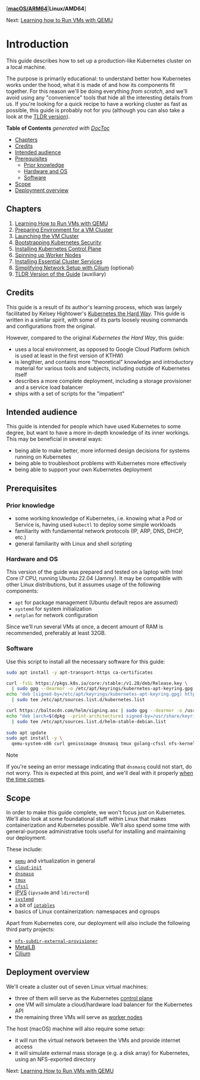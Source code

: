 \[[**macOS/ARM64**](../../macos/docs/00_Introduction.md)|**Linux/AMD64**\]

Next: [Learning how to Run VMs with QEMU](01_Learning_How_to_Run_VMs_with_QEMU.md)

# Introduction

This guide describes how to set up a production-like Kubernetes cluster on a local machine.

The purpose is primarily educational: to understand better how Kubernetes works under the hood, what it is made of and how its 
components fit together. For this reason we'll be doing everything _from scratch_, and we'll avoid using any "convenience" 
tools that hide all the interesting details from us. If you're looking for a quick recipe to have a working cluster as fast
as possible, this guide is probably not for you (although you can also take a look at the 
[TLDR version](09_TLDR_Version_of_the_Guide.md)).

<!-- START doctoc generated TOC please keep comment here to allow auto update -->
<!-- DON'T EDIT THIS SECTION, INSTEAD RE-RUN doctoc TO UPDATE -->
**Table of Contents**  *generated with [DocToc](https://github.com/thlorenz/doctoc)*

- [Chapters](#chapters)
- [Credits](#credits)
- [Intended audience](#intended-audience)
- [Prerequisites](#prerequisites)
  - [Prior knowledge](#prior-knowledge)
  - [Hardware and OS](#hardware-and-os)
  - [Software](#software)
- [Scope](#scope)
- [Deployment overview](#deployment-overview)

<!-- END doctoc generated TOC please keep comment here to allow auto update -->

## Chapters

1. [Learning How to Run VMs with QEMU](01_Learning_How_to_Run_VMs_with_QEMU.md)
1. [Preparing Environment for a VM Cluster](02_Preparing_Environment_for_a_VM_Cluster.md)
1. [Launching the VM Cluster](03_Launching_the_VM_Cluster.md)
1. [Bootstrapping Kubernetes Security](04_Bootstrapping_Kubernetes_Security.md)
1. [Installing Kubernetes Control Plane](05_Installing_Kubernetes_Control_Plane.md)
1. [Spinning up Worker Nodes](06_Spinning_up_Worker_Nodes.md)
1. [Installing Essential Cluster Services](07_Installing_Essential_Cluster_Services.md)
1. [Simplifying Network Setup with Cilium](08_Simplifying_Network_Setup_with_Cilium.md) (optional)
1. [TLDR Version of the Guide](09_TLDR_Version_of_the_Guide.md) (auxiliary)

## Credits

This guide is a result of its author's learning process, which was largely facilitated by Kelsey Hightower's
[Kubernetes the Hard Way](https://github.com/kelseyhightower/kubernetes-the-hard-way). This guide is written in a similar spirit, with some of its parts loosely reusing
commands and configurations from the original.

However, compared to the original _Kubernetes the Hard Way_, this guide:

* uses a local environment, as opposed to Google Cloud Platform (which is used at least in the first version of KTHW)
* is lengthier, and contains more "theoretical" knowledge and introductory material for various tools and subjects,
  including outside of Kubernetes itself
* describes a more complete deployment, including a storage provisioner and a service load balancer
* ships with a set of scripts for the "impatient"

## Intended audience

This guide is intended for people which have used Kubernetes to some degree, but want to have a more in-depth
knowledge of its inner workings. This may be beneficial in several ways:
* being able to make better, more informed design decisions for systems running on Kubernetes
* being able to troubleshoot problems with Kubernetes more effectively
* being able to support your own Kubernetes deployment

## Prerequisites

### Prior knowledge

* some working knowledge of Kubernetes, i.e. knowing what a Pod or Service is, having used `kubectl` to
  deploy some simple workloads
* familiarity with fundamental network protocols (IP, ARP, DNS, DHCP, etc.)
* general familiarity with Linux and shell scripting

### Hardware and OS

This version of the guide was prepared and tested on a laptop with Intel Core i7 CPU, running Ubuntu 22.04 (Jammy).
It may be compatible with other Linux distributions, but it assumes usage of the following components:
* `apt` for package management (Ubuntu default repos are assumed)
* `systemd` for system initialization
* `netplan` for network configuration

Since we'll run several VMs at once, a decent amount of RAM is recommended, preferably at
least 32GB.

### Software

Use this script to install all the necessary software for this guide:

```bash
sudo apt install -y apt-transport-https ca-certificates

curl -fsSL https://pkgs.k8s.io/core:/stable:/v1.28/deb/Release.key \
  | sudo gpg --dearmor -o /etc/apt/keyrings/kubernetes-apt-keyring.gpg
echo 'deb [signed-by=/etc/apt/keyrings/kubernetes-apt-keyring.gpg] https://pkgs.k8s.io/core:/stable:/v1.28/deb/ /' \
  | sudo tee /etc/apt/sources.list.d/kubernetes.list

curl https://baltocdn.com/helm/signing.asc | sudo gpg --dearmor -o /usr/share/keyrings/helm.gpg
echo "deb [arch=$(dpkg --print-architecture) signed-by=/usr/share/keyrings/helm.gpg] https://baltocdn.com/helm/stable/debian/ all main" \
  | sudo tee /etc/apt/sources.list.d/helm-stable-debian.list
  
sudo apt update
sudo apt install -y \
  qemu-system-x86 curl genisoimage dnsmasq tmux golang-cfssl nfs-kernel-server kubectl helm
```

> [!NOTE]
> If you're seeing an error message indicating that `dnsmasq` could not start, do not worry.
> This is expected at this point, and we'll deal with it properly 
> [when the time comes](02_Preparing_Environment_for_a_VM_Cluster.md#using-dnsmasq).

## Scope

In order to make this guide complete, we won't focus just on Kubernetes. We'll also look at some foundational stuff within
Linux that makes containerization and Kubernetes possible. We'll also spend some time with general-purpose administrative
tools useful for installing and maintaining our deployment.

These include:
* [`qemu`](https://www.qemu.org/) and virtualization in general
* [`cloud-init`](https://canonical-cloud-init.readthedocs-hosted.com/en/latest/)
* [`dnsmasq`](https://en.wikipedia.org/wiki/Dnsmasq)
* [`tmux`](https://github.com/tmux/tmux/wiki)
* [`cfssl`](https://github.com/cloudflare/cfssl)
* [IPVS](https://en.wikipedia.org/wiki/IP_Virtual_Server) (`ipvsadm` and `ldirectord`)
* [`systemd`](https://systemd.io/)
* a bit of [`iptables`](https://en.wikipedia.org/wiki/Iptables)
* basics of Linux containerization: namespaces and cgroups

Apart from Kubernetes core, our deployment will also include the following third party projects:
* [`nfs-subdir-external-provisioner`](https://github.com/kubernetes-sigs/nfs-subdir-external-provisioner)
* [MetalLB](https://metallb.universe.tf/)
* [Cilium](https://cilium.io)

## Deployment overview

We'll create a cluster out of seven Linux virtual machines:
* three of them will serve as the Kubernetes [control plane](https://kubernetes.io/docs/concepts/overview/components/#control-plane-components)
* one VM will simulate a cloud/hardware load balancer for the Kubernetes API
* the remaining three VMs will serve as [worker nodes](https://kubernetes.io/docs/concepts/overview/components/#node-components)

The host (macOS) machine will also require some setup:
* it will run the virtual network between the VMs and provide internet access
* it will simulate external mass storage (e.g. a disk array) for Kubernetes, using an NFS-exported directory

Next: [Learning How to Run VMs with QEMU](01_Learning_How_to_Run_VMs_with_QEMU.md)
